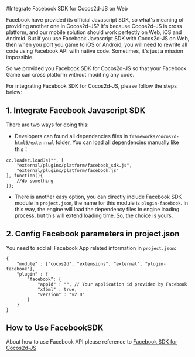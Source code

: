 #Integrate Facebook SDK for Cocos2d-JS on Web

Facebook have provided its official Javascript SDK, so what's meaning of providing another one in Cocos2d-JS? It's because Cocos2d-JS is cross platform, and our mobile solution should work perfectly on Web, iOS and Android. But if you use Facebook Javascript SDK with Cocos2d-JS on Web, then when you port you game to iOS or Android, you will need to rewrite all code using Facebook API with native code. Sometimes, it's just a mission impossible.

So we provided you Facebook SDK for Cocos2d-JS so that your Facebook Game can cross platform without modifing any code.

For integrating Facebook SDK for Cocos2d-JS, please follow the steps below:

## 1. Integrate Facebook Javascript SDK

There are two ways for doing this:

- Developers can found all dependencies files in `frameworks/cocos2d-html5/extenrnal` folder, You can load all dependencies manually like this：
    
```
cc.loader.loadJs("", [
    "external/pluginx/platform/facebook_sdk.js",
    "external/pluginx/platform/facebook.js"
], function(){
    //do something
});
```
    
- There is another easy option, you can directly include Facebook SDK module in `project.json`, the name for this module is `plugin-facebook`. In this way, the engine will load the dependency files in engine loading process, but this will extend loading time. So, the choice is yours.

## 2. Config Facebook parameters in project.json

You need to add all Facebook App related information in `project.json`:

```
{
    "module" : ["cocos2d", "extensions", "external", "plugin-facebook"],
    "plugin" : {
        “facebook”: {
            "appId" : "", // Your application id provided by Facebook
            "xfbml" : true,
            "version" : "v2.0"
        }
    }
}
```

## How to Use FacebookSDK

About how to use Facebook API please reference to [Facebook SDK for Cocos2d-JS](../api-reference/zh.md)